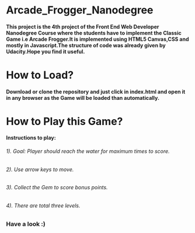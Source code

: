 # Arcade_Frogger_Nanodegree
#### This project is the 4th project of the Front End Web Developer Nanodegree Course where the students have to implement the Classic Game i.e Arcade Frogger.It is implemented using HTML5 Canvas,CSS and mostly in Javascript.The structure of code was already given by Udacity.Hope you find it useful.
# How to Load?
#### Download or clone the repository and just click in index.html and open it in any browser as the Game will be loaded than automatically.
# How to Play this Game?
#### Instructions to play:
###### 1). Goal: Player should reach the water for maximum times to score.
###### 2). Use arrow keys to move.
###### 3). Collect the Gem to score bonus points.
###### 4). There are total three levels.
### Have a look :) 
